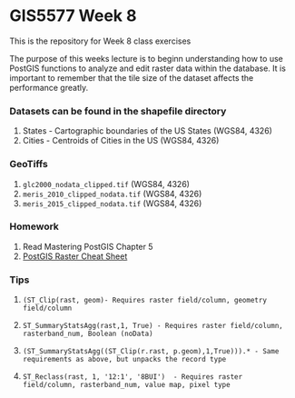 # GIS5577 Week 8

This is the repository for Week 8 class exercises

The purpose of this weeks lecture is to beginn understanding how to use PostGIS functions to analyze and edit raster data within the database. It is important to remember that the tile size of the dataset affects the performance greatly.


### Datasets can be found in the shapefile directory
1. States - Cartographic boundaries of the US States (WGS84, 4326)
2. Cities - Centroids of Cities in the US (WGS84, 4326)

### GeoTiffs
1. `glc2000_nodata_clipped.tif` (WGS84, 4326)
1. `meris_2010_clipped_nodata.tif` (WGS84, 4326)
1. `meris_2015_clipped_nodata.tif` (WGS84, 4326)

### Homework
1. Read Mastering PostGIS Chapter 5
1. [PostGIS Raster Cheat Sheet](http://www.postgis.us/downloads/postgis21_raster_cheatsheet.html)


### Tips
1. ```(ST_Clip(rast, geom)- Requires raster field/column, geometry field/column```

1. ```ST_SummaryStatsAgg(rast,1, True) - Requires raster field/column, rasterband_num, Boolean (noData)```

1. ```(ST_SummaryStatsAgg((ST_Clip(r.rast, p.geom),1,True))).* - Same requirements as above, but unpacks the record type```

1. ```ST_Reclass(rast, 1, '12:1', '8BUI')  - Requires raster field/column, rasterband_num, value map, pixel type``` 


